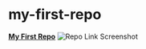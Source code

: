 # my-first-repo
<!DOCTYPE html>
<html>
<a href="https://shelly-simpson.github.io/my-first-repo/" target="_blank" ><strong>My First Repo</strong></a>

<img src="/desktop/sandbox/repo_link_screenshot" alt="Repo Link Screenshot">
</html>
